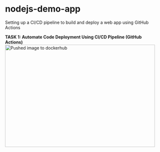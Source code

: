 # nodejs-demo-app
Setting up a CI/CD pipeline to build and deploy a web app using GitHub Actions

**TASK 1: Automate Code Deployment Using CI/CD Pipeline (GitHub Actions)**
<img width="491" height="337" alt="Pushed image to dockerhub" src="https://github.com/user-attachments/assets/48fab5fa-31e0-44f6-b29a-c847a64d21a4" />
